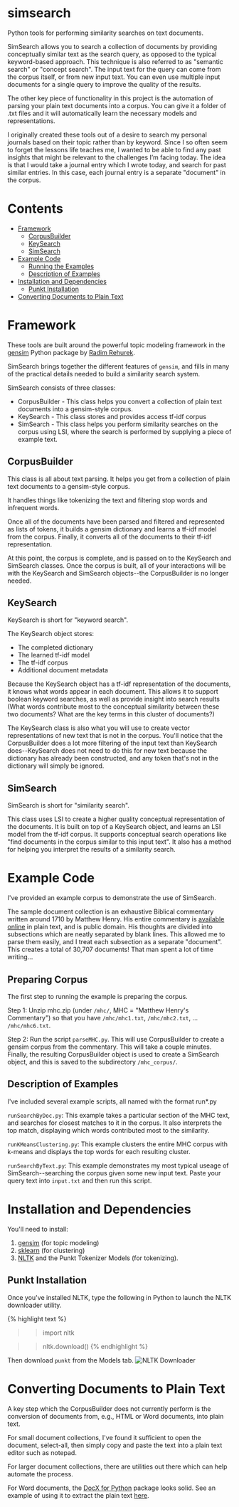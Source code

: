 simsearch
=========

Python tools for performing similarity searches on text documents.

SimSearch allows you to search a collection of documents by providing conceptually similar text as the search query, as opposed to the typical keyword-based approach. This technique is also referred to as "semantic search" or "concept search". The input text for the query can come from the corpus itself, or from new input text. You can even use multiple input documents for a single query to improve the quality of the results.

The other key piece of functionality in this project is the automation of parsing your plain text documents into a corpus. You can give it a folder of .txt files and it will automatically learn the necessary models and representations.

I originally created these tools out of a desire to search my personal journals based on their topic rather than by keyword. Since I so often seem to forget the lessons life teaches me, I wanted to be able to find any past insights that might be relevant to the challenges I’m facing today. The idea is that I would take a journal entry which I wrote today, and search for past similar entries. In this case, each journal entry is a separate "document" in the corpus.

Contents
========

* [Framework](#framework)
  * [CorpusBuilder](#corpusbuilder)
  * [KeySearch](#keysearch)
  * [SimSearch](#simsearch)
* [Example Code](#exmaple-code)
  * [Running the Examples](#running-the-examples)
  * [Description of Examples](#description-of-examples)
* [Installation and Dependencies](#installation-and-dependencies)
  * [Punkt Installation](#punkt-installation)
* [Converting Documents to Plain Text](#converting-documents-to-plain-text) 

# Framework
These tools are built around the powerful topic modeling framework in the [gensim](https://radimrehurek.com/gensim/) Python package by [Radim Rehurek](https://radimrehurek.com/).

SimSearch brings together the different features of `gensim`, and fills in many of the practical details needed to build a similarity search system. 

SimSearch consists of three classes:

* CorpusBuilder - This class helps you convert a collection of plain text documents into a gensim-style corpus. 
* KeySearch - This class stores and provides access tf-idf corpus
* SimSearch - This class helps you perform similarity searches on the corpus using LSI, where the search is performed by supplying a piece of example text. 

## CorpusBuilder
This class is all about text parsing. It helps you get from a collection of plain text documents to a gensim-style corpus.

It handles things like tokenizing the text and filtering stop words and infrequent words.

Once all of the documents have been parsed and filtered and represented as lists of tokens, it builds a gensim dictionary and learns a tf-idf model from the corpus. Finally, it converts all of the documents to their tf-idf representation.

At this point, the corpus is complete, and is passed on to the KeySearch and SimSearch classes. Once the corpus is built, all of your interactions will be with the KeySearch and SimSearch objects--the CorpusBuilder is no longer needed.

## KeySearch
KeySearch is short for "keyword search". 

The KeySearch object stores:

* The completed dictionary
* The learned tf-idf model
* The tf-idf corpus
* Additional document metadata

Because the KeySearch object has a tf-idf representation of the documents, it knows what words appear in each document. This allows it to support boolean keyword searches, as well as provide insight into search results (What words contribute most to the conceptual similarity between these two documents? What are the key terms in this cluster of documents?)

The KeySearch class is also what you will use to create vector representations of new text that is not in the corpus. You'll notice that the CorpusBuilder does a lot more filtering of the input text than KeySearch does--KeySearch does not need to do this for new text because the dictionary has already been constructed, and any token that's not in the dictionary will simply be ignored.

## SimSearch
SimSearch is short for "similarity search".

This class uses LSI to create a higher quality conceptual representation of the documents. It is built on top of a KeySearch object, and learns an LSI model from the tf-idf corpus. It supports conceptual search operations like "find documents in the corpus similar to this input text". It also has a method for helping you interpret the results of a similarity search.

# Example Code

I've provided an example corpus to demonstrate the use of SimSearch. 

The sample document collection is an exhaustive Biblical commentary written around 1710 by Matthew Henry. His entire commentary is [available online](https://www.ccel.org/ccel/henry/mhc) in plain text, and is public domain. His thoughts are divided into subsections which are neatly separated by blank lines. This allowed me to parse them easily, and I treat each subsection as a separate "document". This creates a total of 30,707 documents! That man spent a lot of time writing...

## Preparing Corpus
The first step to running the example is preparing the corpus.

Step 1: Unzip mhc.zip (under `/mhc/`, MHC = "Matthew Henry's Commentary") so that you have `/mhc/mhc1.txt`, `/mhc/mhc2.txt`, ... `/mhc/mhc6.txt`.

Step 2: Run the script `parseMHC.py`. This will use CorpusBuilder to create a gensim corpus from the commentary. This will take a couple minutes. Finally, the resulting CorpusBuilder object is used to create a SimSearch object, and this is saved to the subdirectory `/mhc_corpus/`.

## Description of Examples
I've included several example scripts, all named with the format run*.py

`runSearchByDoc.py`: This example takes a particular section of the MHC text, and searches for closest matches to it in the corpus. It also interprets the top match, displaying which words contributed most to the similarity.

`runKMeansClustering.py`: This example clusters the entire MHC corpus with k-means and displays the top words for each resulting cluster.

`runSearchByText.py`: This example demonstrates my most typical useage of SimSearch--searching the corpus given some new input text. Paste your query text into `input.txt` and then run this script.

# Installation and Dependencies

You'll need to install:

1. [gensim](https://radimrehurek.com/gensim/install.html) (for topic modeling)
2. [sklearn](http://scikit-learn.org/stable/install.html) (for clustering)
3. [NLTK](http://www.nltk.org/install.html) and the Punkt Tokenizer Models (for tokenizing).

## Punkt Installation
Once you've installed NLTK, type the following in Python to launch the NLTK downloader utility.

{% highlight text %}
>> import nltk

>> nltk.download()
{% endhighlight %}

Then download `punkt` from the Models tab.
![NLTK Downloader](http://www.mccormickml.com/assets/nltk/nltk_downloader_punkt.png)

# Converting Documents to Plain Text
A key step which the CorpusBuilder does not currently perform is the conversion of documents from, e.g., HTML or Word documents, into plain text.

For small document collections, I've found it sufficient to open the document, select-all, then simply copy and paste the text into a plain text editor such as notepad.

For larger document collections, there are utilities out there which can help automate the process.

For Word documents, the [DocX for Python](https://python-docx.readthedocs.io/en/latest/) package looks solid. See an example of using it to extract the plain text [here](http://stackoverflow.com/questions/42482/best-way-to-extract-text-from-a-word-doc-without-using-com-automation).
   